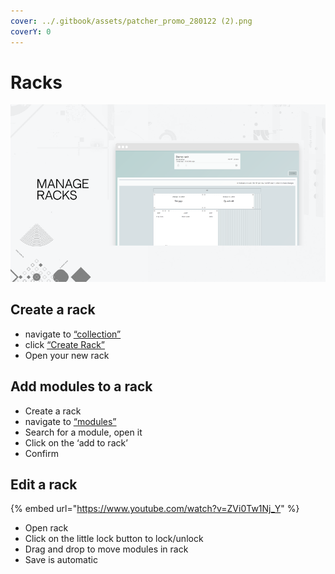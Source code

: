 ```yaml
---
cover: ../.gitbook/assets/patcher_promo_280122 (2).png
coverY: 0
---
```


# Racks

![](<../.gitbook/assets/patcher_promo_280122 (2) (Small).png>)

## Create a rack

- navigate to [“collection”](../learn-patcher.xyz/collection.md)
- click [“Create Rack”](../learn-patcher.xyz/create-rack.md)
- Open your new rack

## Add modules to a rack

- Create a rack
- navigate to [“modules”](../learn-patcher.xyz/modules.md)
- Search for a module, open it
- Click on the ‘add to rack’
- Confirm

## Edit a rack

{% embed url="https://www.youtube.com/watch?v=ZVi0Tw1Nj_Y" %}

- Open rack
- Click on the little lock button to lock/unlock
- Drag and drop to move modules in rack
- Save is automatic
